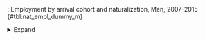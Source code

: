 <div class="tabledetails">

|     |
| --- |
: Employment by arrival cohort and naturalization, Men, 2007-2015 {#tbl:nat_empl_dummy_m}

<details>
<summary>
Expand
</summary>
<div class="tabwrap">
<table class="scientific medleftstub">
<tr> <td style='text-align: left'></td><td colspan=6 style='text-align:center'><strong>Arrival cohort</strong></td></tr>
<tr> <td style='text-align: left'></td> <td style='text-align: right'><strong>1964-73</strong></td> <td style='text-align: right'><strong>1974-83</strong></td> <td style='text-align: right'><strong>1984-93</strong></td> <td style='text-align: right'><strong>1994-03</strong></td> <td style='text-align: right'><strong>2004-10</strong></td> <td style='text-align: right'><strong>Total</strong></td></tr>
<tr> <td style='text-align: left'></td> <td style='text-align: right'>Mean</td> <td style='text-align: right'>Mean</td> <td style='text-align: right'>Mean</td> <td style='text-align: right'>Mean</td> <td style='text-align: right'>Mean</td> <td style='text-align: right'>Mean</td></tr>
<tr> <td style='text-align: left'>Non-naturalized immigrant</td> <td style='text-align: right'>0.70</td> <td style='text-align: right'>0.77</td> <td style='text-align: right'>0.80</td> <td style='text-align: right'>0.80</td> <td style='text-align: right'>0.80</td> <td style='text-align: right'>0.80</td></tr>
<tr> <td style='text-align: left'>Naturalized immigrant</td> <td style='text-align: right'>0.58</td> <td style='text-align: right'>0.85</td> <td style='text-align: right'>0.88</td> <td style='text-align: right'>0.87</td> <td style='text-align: right'>0.73</td> <td style='text-align: right'>0.87</td></tr>
<tr> <td style='text-align: left'>Naturalized/recognized Ethnic German</td> <td style='text-align: right'>0.67</td> <td style='text-align: right'>0.83</td> <td style='text-align: right'>0.86</td> <td style='text-align: right'>0.85</td> <td style='text-align: right'>0.77</td> <td style='text-align: right'>0.85</td></tr>
<tr> <td style='text-align: left'>Total</td> <td style='text-align: right'>0.67</td> <td style='text-align: right'>0.80</td> <td style='text-align: right'>0.84</td> <td style='text-align: right'>0.82</td> <td style='text-align: right'>0.79</td> <td style='text-align: right'>0.82</td></tr>
</table>
</div>
</details>
</div>
